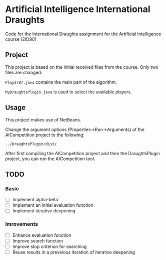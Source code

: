 # Artificial Intelligence International Draughts

Code for the International Draughts assignment for the Artificial Intelligence course (2ID90)

## Project

This project is based on the initial received files from the course. Only two files are changed:

`Player87.java` contains the main part of the algorithm.

`MyDraughtsPlugin.java` is used to select the available players.

## Usage

This project makes use of NetBeans.

Change the argument options (Properties->Run->Arguments) of the AICompetition project to the following:
```
../DraughtsPlugin/dist/
```

After first compiling the AICompetition project and then the DraughtsPlugin project, you can run the AICompetition tool.

## TODO
### Basic
* [ ] Implement alpha-beta
* [ ] Implement an initial evaluation function
* [ ] Implement iterative deepening

### Imrovements
* [ ] Enhance evaluation function
* [ ] Improve search function
* [ ] Improve stop criterion for searching
* [ ] Reuse results in a preveious iteration of iterative deepening